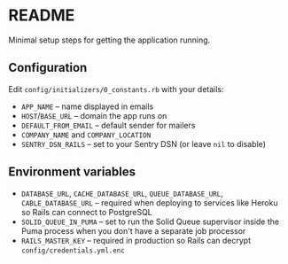 # README

Minimal setup steps for getting the application running.

## Configuration

Edit `config/initializers/0_constants.rb` with your details:

* `APP_NAME` – name displayed in emails
* `HOST`/`BASE_URL` – domain the app runs on
* `DEFAULT_FROM_EMAIL` – default sender for mailers
* `COMPANY_NAME` and `COMPANY_LOCATION`
* `SENTRY_DSN_RAILS` – set to your Sentry DSN (or leave `nil` to disable)

## Environment variables

* `DATABASE_URL`, `CACHE_DATABASE_URL`, `QUEUE_DATABASE_URL`, `CABLE_DATABASE_URL` – required when deploying to services like Heroku so Rails can connect to PostgreSQL
* `SOLID_QUEUE_IN_PUMA` – set to run the Solid Queue supervisor inside the Puma process when you don't have a separate job processor
* `RAILS_MASTER_KEY` – required in production so Rails can decrypt `config/credentials.yml.enc`

